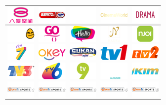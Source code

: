 | ![](https://raw.githubusercontent.com/RevGear/logo/master/Countries/MY/8-TV.png) | ![](https://raw.githubusercontent.com/RevGear/logo/master/Countries/MY/Berita-RTM.png) | ![](https://raw.githubusercontent.com/RevGear/logo/master/Countries/MY/Boo.png) | ![](https://raw.githubusercontent.com/RevGear/logo/master/Countries/MY/Cinema-World.png) | ![](https://raw.githubusercontent.com/RevGear/logo/master/Countries/MY/Drama-Sangat.png) | 
|:---:|:---:|:---:|:---:|:---:| 
| ![](https://raw.githubusercontent.com/RevGear/logo/master/Countries/MY/Egg-Network.png) | ![](https://raw.githubusercontent.com/RevGear/logo/master/Countries/MY/Go-Shop.png) | ![](https://raw.githubusercontent.com/RevGear/logo/master/Countries/MY/Hello.png) | ![](https://raw.githubusercontent.com/RevGear/logo/master/Countries/MY/Naura.png) | ![](https://raw.githubusercontent.com/RevGear/logo/master/Countries/MY/Njoi-TV.png) | 
| ![](https://raw.githubusercontent.com/RevGear/logo/master/Countries/MY/NTV-7.png) | ![](https://raw.githubusercontent.com/RevGear/logo/master/Countries/MY/OKEY.png) | ![](https://raw.githubusercontent.com/RevGear/logo/master/Countries/MY/Sukan-RTM.png) | ![](https://raw.githubusercontent.com/RevGear/logo/master/Countries/MY/TV-1.png) | ![](https://raw.githubusercontent.com/RevGear/logo/master/Countries/MY/TV-2.png) | 
| ![](https://raw.githubusercontent.com/RevGear/logo/master/Countries/MY/TV-3.png) | ![](https://raw.githubusercontent.com/RevGear/logo/master/Countries/MY/TV-6.png) | ![](https://raw.githubusercontent.com/RevGear/logo/master/Countries/MY/TV-9.png) | ![](https://raw.githubusercontent.com/RevGear/logo/master/Countries/MY/TV-Alhijrah.png) | ![](https://raw.githubusercontent.com/RevGear/logo/master/Countries/MY/TV-IKIM.png) | 
| ![](https://raw.githubusercontent.com/RevGear/logo/master/Countries/MY/Unifi-Sports-1.png) | ![](https://raw.githubusercontent.com/RevGear/logo/master/Countries/MY/Unifi-Sports-2.png) | ![](https://raw.githubusercontent.com/RevGear/logo/master/Countries/MY/Unifi-Sports-3.png) | ![](https://raw.githubusercontent.com/RevGear/logo/master/Countries/MY/Unifi-Sports-4.png) | ![](https://raw.githubusercontent.com/RevGear/logo/master/Countries/MY/Unifi-Sports-5.png) | 
